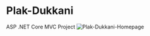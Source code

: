 # Plak-Dukkani
 ASP .NET Core MVC Project
![Plak-Dukkani-Homepage](https://user-images.githubusercontent.com/49822875/161633564-6c565828-9c0e-46f0-a63e-e1e43a2ba988.png)
